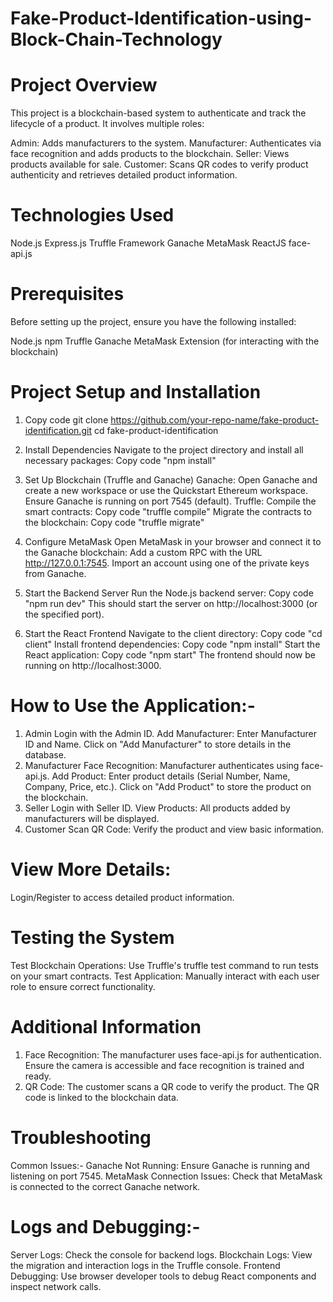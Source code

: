 # Fake-Product-Identification-using-Block-Chain-Technology
# Project Overview
This project is a blockchain-based system to authenticate and track the lifecycle of a product. It involves multiple roles:

Admin: Adds manufacturers to the system.
Manufacturer: Authenticates via face recognition and adds products to the blockchain.
Seller: Views products available for sale.
Customer: Scans QR codes to verify product authenticity and retrieves detailed product information.

# Technologies Used
Node.js
Express.js
Truffle Framework
Ganache
MetaMask
ReactJS
face-api.js

# Prerequisites
Before setting up the project, ensure you have the following installed:

Node.js
npm
Truffle
Ganache
MetaMask Extension (for interacting with the blockchain)

# Project Setup and Installation
1. Copy code
git clone https://github.com/your-repo-name/fake-product-identification.git
cd fake-product-identification

2. Install Dependencies
Navigate to the project directory and install all necessary packages:
Copy code
"npm install"

3. Set Up Blockchain (Truffle and Ganache)
Ganache:
Open Ganache and create a new workspace or use the Quickstart Ethereum workspace.
Ensure Ganache is running on port 7545 (default).
Truffle:
Compile the smart contracts:
Copy code
"truffle compile"
Migrate the contracts to the blockchain:
Copy code
"truffle migrate"

4. Configure MetaMask
Open MetaMask in your browser and connect it to the Ganache blockchain:
Add a custom RPC with the URL http://127.0.0.1:7545.
Import an account using one of the private keys from Ganache.

5. Start the Backend Server
Run the Node.js backend server:
Copy code
"npm run dev"
This should start the server on http://localhost:3000 (or the specified port).

6. Start the React Frontend
Navigate to the client directory:
Copy code
"cd client"
Install frontend dependencies:
Copy code
"npm install"
Start the React application:
Copy code
"npm start"
The frontend should now be running on http://localhost:3000.

# How to Use the Application:-

1. Admin
Login with the Admin ID.
Add Manufacturer:
Enter Manufacturer ID and Name.
Click on "Add Manufacturer" to store details in the database.
2. Manufacturer
Face Recognition:
Manufacturer authenticates using face-api.js.
Add Product:
Enter product details (Serial Number, Name, Company, Price, etc.).
Click on "Add Product" to store the product on the blockchain.
3. Seller
Login with Seller ID.
View Products:
All products added by manufacturers will be displayed.
4. Customer
Scan QR Code:
Verify the product and view basic information.

# View More Details:
Login/Register to access detailed product information.

# Testing the System
Test Blockchain Operations:
Use Truffle's truffle test command to run tests on your smart contracts.
Test Application:
Manually interact with each user role to ensure correct functionality.

# Additional Information
1. Face Recognition: The manufacturer uses face-api.js for authentication. Ensure the camera is accessible and face recognition is trained and ready.
2. QR Code: The customer scans a QR code to verify the product. The QR code is linked to the blockchain data.

# Troubleshooting
Common Issues:-
Ganache Not Running:
Ensure Ganache is running and listening on port 7545.
MetaMask Connection Issues:
Check that MetaMask is connected to the correct Ganache network.

# Logs and Debugging:-
Server Logs: Check the console for backend logs.
Blockchain Logs: View the migration and interaction logs in the Truffle console.
Frontend Debugging: Use browser developer tools to debug React components and inspect network calls.
